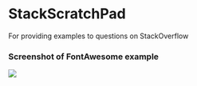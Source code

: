 # StackScratchPad
For providing examples to questions on StackOverflow

### Screenshot of FontAwesome example
![](http://imgur.com/9VCEXDK)
